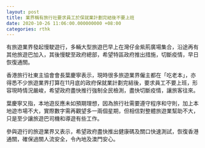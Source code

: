 ```yaml
---
layout: post
title: 業界稱有旅行社要求員工於保就業計劃完結後不要上班
date: 2020-10-26 11:06:00.000000000 +08:00
categories: rthk
---
```


有旅遊業界發起慢駛遊行，多輛大型旅遊巴早上在灣仔金紫荊廣場集合，沿途再有其他旅遊巴加入，其後慢駛至政府總部，希望特區政府推出措施，切斷疫情，早日恢復通關。

香港旅行社東主協會會長葉慶寧表示，現時很多旅遊業界僱主都在「吃老本」，亦得悉不少旅遊業界打算在11月底的政府保就業計劃完結後，要求員工不要上班，形容現時情況嚴峻，希望政府盡快推行強制全民檢測，盡快切斷疫情，讓旅客往來。

葉慶寧又指，本地遊反應未如預期理想，因為旅行社需要遵守程序和守則，加上本地遊市場不大，實際數字需再觀望多一兩個星期，但相信對整體旅遊業幫助不大，只是至少讓旅遊巴司機和導遊有些工作。

參與遊行的旅遊業界又表示，希望政府盡快推出健康碼及關口快速測試，恢復香港通關，確保過關人流安全，令內地及澳門安心。
